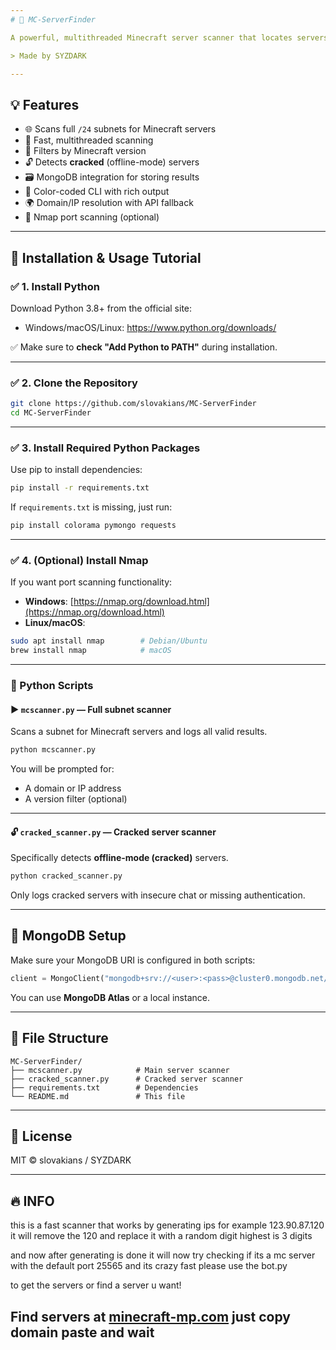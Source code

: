 ```yaml
---
# 🧠 MC-ServerFinder

A powerful, multithreaded Minecraft server scanner that locates servers by scanning IPv4 subnets and filtering them by version or mode (cracked/online). Results are optionally stored in MongoDB.

> Made by SYZDARK

---
```


## 💡 Features

- 🌐 Scans full `/24` subnets for Minecraft servers  
- 🚀 Fast, multithreaded scanning  
- 🧩 Filters by Minecraft version  
- 🔓 Detects **cracked** (offline-mode) servers  
- 🗃️ MongoDB integration for storing results  
- 🎨 Color-coded CLI with rich output  
- 🌍 Domain/IP resolution with API fallback  
- 🧪 Nmap port scanning (optional)  

---

## 📖 Installation & Usage Tutorial

### ✅ 1. Install Python

Download Python 3.8+ from the official site:

- Windows/macOS/Linux: https://www.python.org/downloads/

✅ Make sure to **check "Add Python to PATH"** during installation.

---

### ✅ 2. Clone the Repository

```bash
git clone https://github.com/slovakians/MC-ServerFinder
cd MC-ServerFinder
````

---

### ✅ 3. Install Required Python Packages

Use pip to install dependencies:

```bash
pip install -r requirements.txt
```

If `requirements.txt` is missing, just run:

```bash
pip install colorama pymongo requests
```

---

### ✅ 4. (Optional) Install Nmap

If you want port scanning functionality:

* **Windows**: [https://nmap.org/download.html](https://nmap.org/download.html)
* **Linux/macOS**:

```bash
sudo apt install nmap        # Debian/Ubuntu
brew install nmap            # macOS
```

---

### 🧠 Python Scripts

#### ▶️ `mcscanner.py` — Full subnet scanner

Scans a subnet for Minecraft servers and logs all valid results.

```bash
python mcscanner.py
```

You will be prompted for:

* A domain or IP address
* A version filter (optional)

---

#### 🔓 `cracked_scanner.py` — Cracked server scanner

Specifically detects **offline-mode (cracked)** servers.

```bash
python cracked_scanner.py
```

Only logs cracked servers with insecure chat or missing authentication.

---

## 💾 MongoDB Setup

Make sure your MongoDB URI is configured in both scripts:

```python
client = MongoClient("mongodb+srv://<user>:<pass>@cluster0.mongodb.net/")
```

You can use **MongoDB Atlas** or a local instance.

---

## 📁 File Structure

```
MC-ServerFinder/
├── mcscanner.py            # Main server scanner
├── cracked_scanner.py      # Cracked server scanner
├── requirements.txt        # Dependencies
└── README.md               # This file
```

---

## 📜 License

MIT © slovakians / SYZDARK

---
## 🔥 INFO
this is a fast scanner that works by generating ips for example 123.90.87.120 it will remove the 120 and replace it with a random digit highest is 3 digits

and now after generating is done it will now try checking if its a mc server with the default port 25565 and its crazy fast please use the bot.py

to get the servers or find a server u want!

Find servers at [minecraft-mp.com](https://minecraft-mp.com/servers/list/12/) just copy domain paste and wait
---
